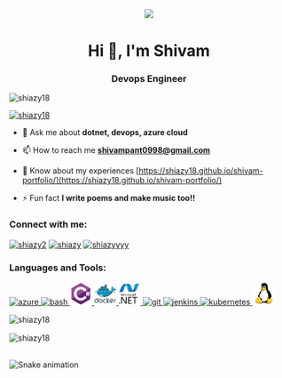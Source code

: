 <div align="center">
  <img height="150" src="https://res.cloudinary.com/practicaldev/image/fetch/s--xAAdUtiT--/c_imagga_scale,f_auto,fl_progressive,h_500,q_66,w_1000/https://dev-to-uploads.s3.amazonaws.com/i/zu5cr0j2qczswka4wh39.gif"  />
</div>

###

<h1 align="center">Hi 👋, I'm Shivam</h1>
<h3 align="center">Devops Engineer</h3>

<p align="left"> <img src="https://komarev.com/ghpvc/?username=shiazy18&label=Profile%20views&color=0e75b6&style=flat" alt="shiazy18" /> </p>

<p align="left"> <a href="https://github.com/ryo-ma/github-profile-trophy"><img src="https://github-profile-trophy.vercel.app/?username=shiazy18" alt="shiazy18" /></a> </p>

- 💬 Ask me about **dotnet, devops, azure cloud**

- 📫 How to reach me **shivampant0998@gmail.com**

- 📄 Know about my experiences [https://shiazy18.github.io/shivam-portfolio/](https://shiazy18.github.io/shivam-portfolio/)

- ⚡ Fun fact **I write poems and make music too!!**

<h3 align="left">Connect with me:</h3>
<p align="left">
<a href="https://twitter.com/shiazy2" target="blank"><img align="center" src="https://raw.githubusercontent.com/rahuldkjain/github-profile-readme-generator/master/src/images/icons/Social/twitter.svg" alt="shiazy2" height="30" width="40" /></a>
<a href="https://linkedin.com/in/shiazy" target="blank"><img align="center" src="https://raw.githubusercontent.com/rahuldkjain/github-profile-readme-generator/master/src/images/icons/Social/linked-in-alt.svg" alt="shiazy" height="30" width="40" /></a>
<a href="https://instagram.com/shiazyyyy" target="blank"><img align="center" src="https://raw.githubusercontent.com/rahuldkjain/github-profile-readme-generator/master/src/images/icons/Social/instagram.svg" alt="shiazyyyy" height="30" width="40" /></a>
</p>

<h3 align="left">Languages and Tools:</h3>
<p align="left"> <a href="https://azure.microsoft.com/en-in/" target="_blank" rel="noreferrer"> <img src="https://www.vectorlogo.zone/logos/microsoft_azure/microsoft_azure-icon.svg" alt="azure" width="40" height="40"/> </a> <a href="https://www.gnu.org/software/bash/" target="_blank" rel="noreferrer"> <img src="https://www.vectorlogo.zone/logos/gnu_bash/gnu_bash-icon.svg" alt="bash" width="40" height="40"/> </a> <a href="https://www.w3schools.com/cs/" target="_blank" rel="noreferrer"> <img src="https://raw.githubusercontent.com/devicons/devicon/master/icons/csharp/csharp-original.svg" alt="csharp" width="40" height="40"/> </a> <a href="https://www.docker.com/" target="_blank" rel="noreferrer"> <img src="https://raw.githubusercontent.com/devicons/devicon/master/icons/docker/docker-original-wordmark.svg" alt="docker" width="40" height="40"/> </a> <a href="https://dotnet.microsoft.com/" target="_blank" rel="noreferrer"> <img src="https://raw.githubusercontent.com/devicons/devicon/master/icons/dot-net/dot-net-original-wordmark.svg" alt="dotnet" width="40" height="40"/> </a> <a href="https://git-scm.com/" target="_blank" rel="noreferrer"> <img src="https://www.vectorlogo.zone/logos/git-scm/git-scm-icon.svg" alt="git" width="40" height="40"/> </a> <a href="https://www.jenkins.io" target="_blank" rel="noreferrer"> <img src="https://www.vectorlogo.zone/logos/jenkins/jenkins-icon.svg" alt="jenkins" width="40" height="40"/> </a> <a href="https://kubernetes.io" target="_blank" rel="noreferrer"> <img src="https://www.vectorlogo.zone/logos/kubernetes/kubernetes-icon.svg" alt="kubernetes" width="40" height="40"/> </a> <a href="https://www.linux.org/" target="_blank" rel="noreferrer"> <img src="https://raw.githubusercontent.com/devicons/devicon/master/icons/linux/linux-original.svg" alt="linux" width="40" height="40"/> </a> </p>

<p><img align="center" src="https://github-readme-stats.vercel.app/api/top-langs?username=shiazy18&show_icons=true&locale=en&layout=compact" alt="shiazy18" /></p>

<p><img align="center" src="https://github-readme-streak-stats.herokuapp.com/?user=shiazy18&" alt="shiazy18" /></p>

<br clear="both">

<img src="https://raw.githubusercontent.com/maurodesouza/maurodesouza/output/snake.svg" alt="Snake animation" />

###
